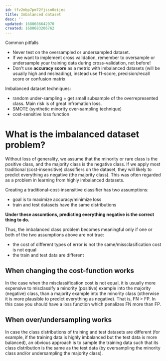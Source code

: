 ```yaml
---
id: tfv2mbp7pm72fjssn0eijec
title: Imbalanced dataset
desc: ''
updated: 1680686642070
created: 1680683206762
---
```


Common pitfalls

- Never test on the oversampled or undersampled dataset.
- If we want to implement cross validation, remember to oversample or undersample your training data during cross-validation, not before!
- Don't use **accuracy score** as a metric with imbalanced datasets (will be usually high and misleading), instead use f1-score, precision/recall score or confusion matrix

Imbalanced dataset techniques:

- random under-sampling = get small subsample of the overrepresented class. Main risk is of great infromation loss.
- SMOTE (synthetic minority over-sampling technique)
- cost-sensitive loss function

# What is the imbalanced dataset problem?

Without loss of generality, we assume that the minority or rare class is the positive class, and the majority class is the negative class. If we apply most traditional (cost-insensitive) classifiers on the dataset, they will likely to predict everything as negative (the majority class). This was often regarded as a problem in learning from highly imbalanced datasets.

Creating a traditional-cost-insensitive classifier has two assumptions:
- goal is to maximize accuracy/minimize loss
- train and test datasets have the same distributions

**Under these assumtions, predicting everything negative is the correct thing to do.**

Thus, the imbalanced class problem becomes meaningful only if one or both of the two assumptions above are not true:
- the cost of different types of error is not the same/missclasification cost is not equal
- the train and test data are different

## When changing the cost-function works
In the case when the misclassification cost is not equal, it is usually more expensive to misclassify a minority (positive) example into the majority (negative) class, than a majority example into the minority class (otherwise it is more plausible to predict everything as negative). That is, FN > FP. In this case you should have a loss function which penalizes FN more than FP.


## When over/undersampling works
In case the class distributions of training and test datasets are different (for example, if the training data is highly imbalanced but the test data is more balanced), an obvious approach is to sample the training data such that its class distribution is the same as the test data (by oversampling the minority class and/or undersampling the majority class).